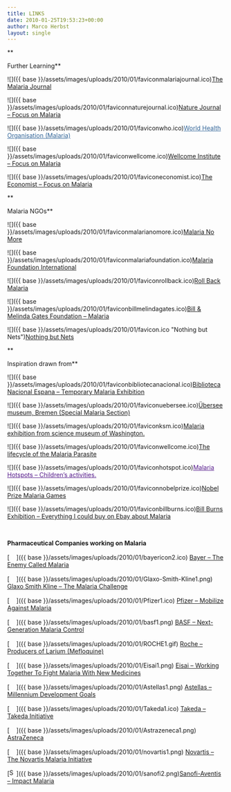 ```yaml
---
title: LINKS
date: 2010-01-25T19:53:23+00:00
author: Marco Herbst
layout: single
---
```

**
  
Further Learning**

 ![]({{ base }}/assets/images/uploads/2010/01/faviconmalariajournal.ico)<a href="http://www.malariajournal.com" rel="nofollow" target="_blank">The Malaria Journal</a>

 ![]({{ base }}/assets/images/uploads/2010/01/faviconnaturejournal.ico)<a href="http://www.nature.com/nature/focus/malaria/" rel="nofollow" target="_blank">Nature Journal &#8211; Focus on Malaria</a>

 ![]({{ base }}/assets/images/uploads/2010/01/faviconwho.ico)<a style="color: #336699;" href="http://www.who.int/topics/malaria/en/" rel="nofollow">World Health Organisation (Malaria)</a>

 ![]({{ base }}/assets/images/uploads/2010/01/faviconwellcome.ico)<a href="http://malaria.wellcome.ac.uk/" rel="nofollow" target="_blank">Wellcome Institute &#8211; Focus on Malaria</a>

 ![]({{ base }}/assets/images/uploads/2010/01/faviconeconomist.ico)<a href="http://www.economist.com/topics/malaria" target="_blank">The Economist &#8211; Focus on Malaria</a>

**
  
Malaria NGOs**

 ![]({{ base }}/assets/images/uploads/2010/01/faviconmalarianomore.ico)<a href="http://www.malarianomore.org" rel="nofollow" target="_blank">Malaria No More</a>

 ![]({{ base }}/assets/images/uploads/2010/01/faviconmalariafoundation.ico)<a href="http://www.malaria.org" rel="nofollow" target="_blank">Malaria Foundation International</a>

 ![]({{ base }}/assets/images/uploads/2010/01/faviconrollback.ico)<a href="http://www.rollbackmalaria.org/" rel="nofollow" target="_blank">Roll Back Malaria</a>

 ![]({{ base }}/assets/images/uploads/2010/01/faviconbillmelindagates.ico)<a href="http://www.gatesfoundation.org/topics/Pages/malaria.aspx" rel="nofollow" target="_blank">Bill & Melinda Gates Foundation &#8211; Malaria</a>

 ![]({{ base }}/assets/images/uploads/2010/01/favicon.ico "Nothing but Nets")<a href="http://www.nothingbutnets.net/" target="_blank">Nothing but Nets</a>

**
  
Inspiration drawn from**

 ![]({{ base }}/assets/images/uploads/2010/01/faviconbibliotecanacional.ico)<a href="http://www.bne.es/es/Actividades/Exposiciones/Docs_Malaria/Visitavirtual/multimedia_2009_mix.html" rel="nofollow" target="_blank">Biblioteca Nacional Espana &#8211; Temporary Malaria Exhibition</a>

 ![]({{ base }}/assets/images/uploads/2010/01/faviconuebersee.ico)<a href="http://www.uebersee-museum.de/Malaria.html" rel="nofollow" target="_blank">Übersee museum, Bremen (Special Malaria Section)</a>

 ![]({{ base }}/assets/images/uploads/2010/01/faviconksm.ico)<a href="http://www.koshland-science-museum.org/exhib_infectious/malaria_vector_control_01.jsp" rel="nofollow">Malaria exhibition from science museum of Washington.</a>

 ![]({{ base }}/assets/images/uploads/2010/01/faviconwellcome.ico)<a href="http://malaria.wellcome.ac.uk/node40036.html" rel="nofollow" target="_blank">The lifecycle of the Malaria Parasite</a>

 ![]({{ base }}/assets/images/uploads/2010/01/faviconhotspot.ico)<a style="color: #551a8b;" href="http://www.malariahotspots.co.uk/kidsHistory.asp" rel="nofollow" target="_blank">Malaria Hotspots &#8211; Children&#8217;s activities.</a>

 ![]({{ base }}/assets/images/uploads/2010/01/faviconnobelprize.ico)<a href="http://nobelprize.org/educational_games/medicine/malaria/" rel="nofollow">Nobel Prize Malaria Games</a>

 ![]({{ base }}/assets/images/uploads/2010/01/faviconbillburns.ico)<a href="http://www.safetygearforsmallanimals.com/malaria.html" rel="nofollow" target="_blank">Bill Burns Exhibition &#8211; Everything I could buy on Ebay about Malaria</a>

&nbsp;

**Pharmaceutical Companies working on Malaria**

[<img class="alignnone size-full wp-image-1005" title="bayericon" src="{{ base }}/assets/images/uploads/2010/01/bayericon2.ico" alt="" width="16" height="16" />]({{ base }}/assets/images/uploads/2010/01/bayericon2.ico) <a title="Bayer - The Enemy Called Malaria" href="http://www.bayer.com/en/Malaria.aspx" target="_blank">Bayer &#8211; The Enemy Called Malaria</a>

[<img class="alignnone size-full wp-image-1004" title="Glaxo Smith Kline" src="{{ base }}/assets/images/uploads/2010/01/Glaxo-Smith-Kline1.png" alt="" width="16" height="16" />]({{ base }}/assets/images/uploads/2010/01/Glaxo-Smith-Kline1.png) <a title="Glaxo Smith Kline-The Malaria Challenge" href="http://www.gsk.com/community/malaria/" target="_blank">Glaxo Smith Kline &#8211; The Malaria Challenge</a>

[<img class="alignnone size-full wp-image-1002" title="Pfizer" src="{{ base }}/assets/images/uploads/2010/01/Pfizer1.ico" alt="" width="16" height="16" />]({{ base }}/assets/images/uploads/2010/01/Pfizer1.ico) <a title="Pfizer- Mobilize Against Malaria" href="http://www.pfizer.com/responsibility/global_health/pfizer_malaria_partnership.jsp" target="_blank">Pfizer &#8211; Mobilize Against Malaria</a>

[<img class="alignnone size-full wp-image-1001" title="basf" src="{{ base }}/assets/images/uploads/2010/01/basf1.png" alt="" width="16" height="16" />]({{ base }}/assets/images/uploads/2010/01/basf1.png) <a title="BASF- NEXT-GENERATION MALARIA CONTROL" href="http://www.basf.com/group/pressrelease/P-10-241" target="_blank">BASF &#8211; Next-Generation Malaria Control</a>

[<img class="alignnone size-full wp-image-1000" title="ROCHE" src="{{ base }}/assets/images/uploads/2010/01/ROCHE1.gif" alt="" width="16" height="16" />]({{ base }}/assets/images/uploads/2010/01/ROCHE1.gif) <a title="Roche" href="http://www.roche.com/products/product-details.htm?type=product&id=79" target="_blank">Roche &#8211; Producers of Larium (Mefloquine)</a>

[<img class="alignnone size-full wp-image-999" title="Eisai" src="{{ base }}/assets/images/uploads/2010/01/Eisai1.png" alt="" width="16" height="16" />]({{ base }}/assets/images/uploads/2010/01/Eisai1.png) <a title="Eisai-working together to fight malaria with new medicines" href="http://www.eisai.com/company/atm/activities/03.html" target="_blank">Eisai &#8211; Working Together To Fight Malaria With New Medicines</a>

[<img class="alignnone size-full wp-image-996" title="Astellas" src="{{ base }}/assets/images/uploads/2010/01/Astellas1.png" alt="" width="16" height="16" />]({{ base }}/assets/images/uploads/2010/01/Astellas1.png) <a title="Astellas - Millennium Development Goals" href="http://www.astellas.com/en/csr/community/millennium.html" target="_blank">Astellas &#8211; Millennium Development Goals</a>

[<img class="alignnone size-full wp-image-993" title="Takeda" src="{{ base }}/assets/images/uploads/2010/01/Takeda1.ico" alt="" width="16" height="16" />]({{ base }}/assets/images/uploads/2010/01/Takeda1.ico) <a title="Takeda - Takeda Initiative" href="http://www.takeda.com/access/activity/initiative/" target="_blank">Takeda &#8211; Takeda Initiative</a>

[<img class="alignnone size-full wp-image-995" title="Astrazeneca" src="{{ base }}/assets/images/uploads/2010/01/Astrazeneca1.png" alt="" width="16" height="16" />]({{ base }}/assets/images/uploads/2010/01/Astrazeneca1.png) <a title="AstraZeneca" href="http://www.astrazeneca.com/Media/Press-releases/Article/AstraZeneca-and-MMV-Join-Efforts-in-the-Fight-Against-Malaria" target="_blank">AstraZeneca</a>

[<img class="alignnone size-full wp-image-994" title="novartis" src="{{ base }}/assets/images/uploads/2010/01/novartis1.png" alt="" width="16" height="16" />]({{ base }}/assets/images/uploads/2010/01/novartis1.png) <a title="Novartis-Malaria Initiative" href="http://www.novartis.com/newsroom/feature-stories/2011/04/malaria-initiative-1.shtml" target="_blank">Novartis &#8211; The Novartis Malaria Initiative</a>

[<img class="alignnone size-full wp-image-1010" title="Sanofi-Malaria" src="{{ base }}/assets/images/uploads/2010/01/sanofi2.png" alt="Sanofi-Malaria" width="16" height="16" />]({{ base }}/assets/images/uploads/2010/01/sanofi2.png)<a title="Sanofi-Aventis Impact Malaria" href="http://en.impact-malaria.com/iml/cx/en/index.jsp" target="_blank">Sanofi-Aventis &#8211; Impact Malaria</a>

&nbsp;

&nbsp;